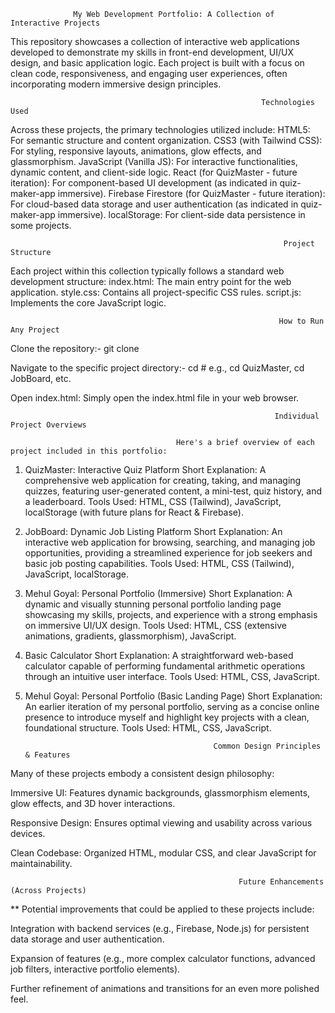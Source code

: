                   My Web Development Portfolio: A Collection of Interactive Projects

This repository showcases a collection of interactive web applications developed to demonstrate my skills in front-end development, UI/UX design, and basic application logic. Each project is built with a focus on clean code, responsiveness, and engaging user experiences, often incorporating modern immersive design principles.


                                                            Technologies Used
                                                                    
Across these projects, the primary technologies utilized include:
HTML5: For semantic structure and content organization.
CSS3 (with Tailwind CSS): For styling, responsive layouts, animations, glow effects, and glassmorphism.
JavaScript (Vanilla JS): For interactive functionalities, dynamic content, and client-side logic.
React (for QuizMaster - future iteration): For component-based UI development (as indicated in quiz-maker-app immersive).
Firebase Firestore (for QuizMaster - future iteration): For cloud-based data storage and user authentication (as indicated in quiz-maker-app immersive).
localStorage: For client-side data persistence in some projects.


                                                                 Project Structure
                                                                    
Each project within this collection typically follows a standard web development structure:
index.html: The main entry point for the web application.
style.css: Contains all project-specific CSS rules.
script.js: Implements the core JavaScript logic.


                                                                How to Run Any Project
                                                                    
Clone the repository:-  git clone <your-repository-url>


Navigate to the specific project directory:-  cd <ProjectName> # e.g., cd QuizMaster, cd JobBoard, etc.


Open index.html: Simply open the index.html file in your web browser.


                                                               Individual Project Overviews

                                         Here's a brief overview of each project included in this portfolio:


1. QuizMaster: Interactive Quiz Platform
Short Explanation: A comprehensive web application for creating, taking, and managing quizzes, featuring user-generated content, a mini-test, quiz history, and a leaderboard.
Tools Used: HTML, CSS (Tailwind), JavaScript, localStorage (with future plans for React & Firebase).


2. JobBoard: Dynamic Job Listing Platform
Short Explanation: An interactive web application for browsing, searching, and managing job opportunities, providing a streamlined experience for job seekers and basic job posting capabilities.
Tools Used: HTML, CSS (Tailwind), JavaScript, localStorage.


3. Mehul Goyal: Personal Portfolio (Immersive)
Short Explanation: A dynamic and visually stunning personal portfolio landing page showcasing my skills, projects, and experience with a strong emphasis on immersive UI/UX design.
Tools Used: HTML, CSS (extensive animations, gradients, glassmorphism), JavaScript.


4. Basic Calculator
Short Explanation: A straightforward web-based calculator capable of performing fundamental arithmetic operations through an intuitive user interface.
Tools Used: HTML, CSS, JavaScript.


5. Mehul Goyal: Personal Portfolio (Basic Landing Page)
Short Explanation: An earlier iteration of my personal portfolio, serving as a concise online presence to introduce myself and highlight key projects with a clean, foundational structure.
Tools Used: HTML, CSS, JavaScript.


                                                 Common Design Principles & Features

   
Many of these projects embody a consistent design philosophy:

Immersive UI: Features dynamic backgrounds, glassmorphism elements, glow effects, and 3D hover interactions.

Responsive Design: Ensures optimal viewing and usability across various devices.

Clean Codebase: Organized HTML, modular CSS, and clear JavaScript for maintainability.


                                                       Future Enhancements (Across Projects)
                                                                    
** Potential improvements that could be applied to these projects include:

Integration with backend services (e.g., Firebase, Node.js) for persistent data storage and user authentication.

Expansion of features (e.g., more complex calculator functions, advanced job filters, interactive portfolio elements).

Further refinement of animations and transitions for an even more polished feel.

